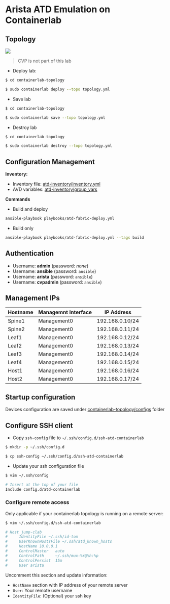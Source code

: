# Arista ATD Emulation on Containerlab

## Topology

![](diagram.jpg)

> CVP is not part of this lab

- Deploy lab:

```bash
$ cd containerlab-topology

$ sudo containerlab deploy --topo topology.yml
```

- Save lab

```bash
$ cd containerlab-topology

$ sudo containerlab save --topo topology.yml
```

- Destroy lab

```bash
$ cd containerlab-topology

$ sudo containerlab destroy --topo topology.yml
```

## Configuration Management

__Inventory:__

  - Inventory file: [atd-inventory/inventory.yml](atd-inventory/inventory.yml)
  - AVD variables: [atd-inventory/group_vars](atd-inventory/group_vars)

__Commands__

- Build and deploy

```bash
ansible-playbook playbooks/atd-fabric-deploy.yml
```

- Build only

```bash
ansible-playbook playbooks/atd-fabric-deploy.yml --tags build
```

## Authentication

- Username: __admin__ (password: _none_)
- Username: __ansible__ (password: `ansible`)
- Username: __arista__ (password: `ansible`)
- Username: __cvpadmin__ (password: `ansible`)

## Management IPs

| Hostname | Managemnt Interface | IP Address      |
| -------- | ------------------- | --------------  |
| Spine1   | Management0         | 192.168.0.10/24 |
| Spine2   | Management0         | 192.168.0.11/24 |
| Leaf1    | Management0         | 192.168.0.12/24 |
| Leaf2    | Management0         | 192.168.0.13/24 |
| Leaf3    | Management0         | 192.168.0.14/24 |
| Leaf4    | Management0         | 192.168.0.15/24 |
| Host1    | Management0         | 192.168.0.16/24 |
| Host2    | Management0         | 192.168.0.17/24 |

## Startup configuration

Devices configuration are saved under [containerlab-topology/configs](containerlab-topology/configs) folder

## Configure SSH client

- Copy `ssh-config` file to `~/.ssh/config.d/ssh-atd-containerlab`

```bash
$ mkdir -p ~/.ssh/config.d

$ cp ssh-config ~/.ssh/config.d/ssh-atd-containerlab
```

- Update your ssh configuration file

```bash
$ vim ~/.ssh/config

# Insert at the top of your file
Include config.d/atd-containerlab
```

### Configure remote access

Only applicable if your containerlab topology is running on a remote server:

```bash
$ vim ~/.ssh/config.d/ssh-atd-containerlab

# Host jump-clab
#     IdentityFile ~/.ssh/id-tom
#     UserKnownHostsFile ~/.ssh/atd_known_hosts
#     HostName 10.0.0.1
#     ControlMaster   auto
#     ControlPath     ~/.ssh/mux-%r@%h:%p
#     ControlPersist  15m
#     User arista
```

Uncomment this section and update information:
- `HostName` section with IP address of your remote server
- `User`: Your remote username
- `IdentityFile`: (Optional) your ssh key
